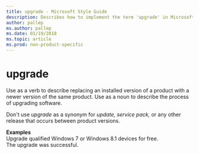 ```yaml
---
title: upgrade - Microsoft Style Guide
description: Describes how to implement the term 'upgrade' in Microsoft content and provides examples of using the term 'upgrade' in content.
author: pallep
ms.author: pallep
ms.date: 01/19/2018
ms.topic: article
ms.prod: non-product-specific
---
```


# upgrade

Use
as a verb to describe replacing an installed version of a product with a
newer version of the same product. Use as a noun to describe the
process of upgrading software. 

Don't use *upgrade* as a synonym for *update,* *service pack,* or any other release that occurs between product versions.

**Examples**  
Upgrade qualified Windows 7 or Windows 8.1 devices for free.  
The upgrade was successful.  
